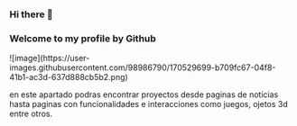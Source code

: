 ### Hi there 👋

<h3>Welcome to my profile by Github</h3>  
![image](https://user-images.githubusercontent.com/98986790/170529699-b709fc67-04f8-41b1-ac3d-637d888cb5b2.png)

en este apartado podras encontrar proyectos desde paginas de noticias hasta paginas con funcionalidades e interacciones como juegos, ojetos 3d entre otros.
